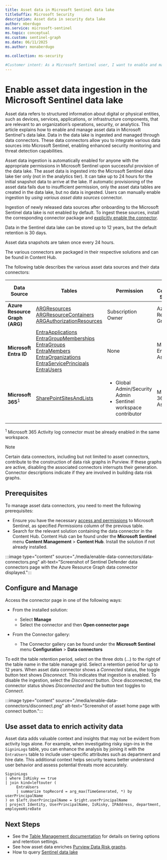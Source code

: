 ```yaml
---  
title: Asset data in Microsoft Sentinel data lake
titleSuffix: Microsoft Security  
description: Asset data in security data lake 
author: mberdugo  
ms.service: microsoft-sentinel  
ms.topic: conceptual
ms.custom: sentinel-graph
ms.date: 06/11/2025
ms.author: monaberdugo  

ms.collection: ms-security

#Customer intent: As a Microsoft Sentinel user, I want to enable and manage data connectors in the Microsoft Sentinel data lake so that I can ingest and analyze security-related data from various sources.
---
```


# Enable asset data ingestion in the Microsoft Sentinel data lake

Asset data refers to structured information about digital or physical entities, such as devices, services, applications, or infrastructure components, that are relevant to an organization’s operations, security, or analytics. This article explains how to enable and manage asset data in Microsoft Sentinel's data lake. Data in the data lake is ingested and managed through data connectors. These data connectors allow you to integrate various data sources into Microsoft Sentinel, enabling enhanced security monitoring and threat detection capabilities.

Asset data ingestion is automatically enabled for anyone with the appropriate permissions in Microsoft Sentinel upon successful provision of the data lake. The asset data is ingested into the Microsoft Sentinel data lake tier only (not in the analytics tier). It can take up to 24 hours for the initial snapshot data to arrive at the lake. If automatic provisioning of the asset data fails due to insufficient permission, only the asset data tables are created in the data lake, but no data is ingested. Users can manually enable ingestion by *using various asset data sources* connector.

Ingestion of newly released data sources after onboarding to the Microsoft Sentinel data lake is not enabled by default. To ingest these sources, install the corresponding connector package and [explicitly enable the connector](#configure-and-manage).

Data in the Sentinel data lake can be stored up to 12 years, but the default retention is 30 days.

Asset data snapshots are taken once every 24 hours.

The various connectors are packaged in their respective solutions and can be found in Content Hub.

The following table describes the various asset data sources and their data connectors:

| Data Source | Tables | Permission | Data Connector Solution |
|-------------|--------|------------|------------------------|
| **Azure Resource Graph (ARG)** | [ARGResources](./asset-data-tables.md#argresources) <br> [ARGResourceContainers](./asset-data-tables.md#argresourcecontainers) <br> [ARGAuthorizationResources](./asset-data-tables.md#argauthorizationresources) | Subscription Owner | Azure Resource Graph  |
| **Microsoft Entra ID** | [EntraApplications](./asset-data-tables.md#entraapplications) <br> [EntraGroupMemberships](./asset-data-tables.md#entragroupmemberships) <br> [EntraGroups](./asset-data-tables.md#entragroups) <br> [EntraMembers](./asset-data-tables.md#entramembers) <br> [EntraOrganizations](./asset-data-tables.md#entraorganizations) <br> [EntraServicePrincipals](./asset-data-tables.md#entraserviceprincipals) <br> [EntraUsers](./asset-data-tables.md#entrausers) | None | Microsoft Entra ID Asset |
| **Microsoft 365**<sup>1</sup> | [SharePointSitesAndLists](./asset-data-tables.md#sharepointsitesandlists) | <ul> <li> Global Admin/Security Admin</li> <li> Sentinel workspace contributor</li> </ul> | Microsoft 365 Assets  |

<sup>1</sup> Microsoft 365 Activity log connector must be already enabled in the same workspace.

> [!NOTE]
> Certain data connectors, including but not limited to asset connectors, contribute to the construction of data risk graphs in Purview. If these graphs are active, disabling the associated connectors interrupts their generation. Connector descriptions indicate if they are involved in building data risk graphs.

## Prerequisites

To manage asset data connectors, you need to meet the following prerequisites:

- Ensure you have the necessary [access and permissions](../roles.md#roles-and-permissions-for-the-microsoft-sentinel-data-lake) to Microsoft Sentinel, as specified *Permissions* column of the previous table.
- Search for the relevant solution containing the data connector in the Content Hub. Content Hub can be found under the **Microsoft Sentinel** menu **Content Management** > **Content Hub**. Install the solution if not already installed.  

:::image type="content" source="./media/enable-data-connectors/data-connectors.png" alt-text="Screenshot of Sentinel Defender data connectors page with the Azure Resource Graph data connector displayed.":::

## Configure and Manage

Access the connector page in one of the following ways:

- From the installed solution:
  - Select **Manage**
  - Select the connector and then **Open connector page**

- From the Connector gallery:
  - The Connector gallery can be found under the **Microsoft Sentinel** menu **Configuration** > **Data connectors**

To edit the table retention period, select on the three dots (…) to the right of the table name in the table manage grid. Select a retention period for up to 12 years.
When asset data connector shows a *Connected* status, the toggle button text shows *Disconnect*. This indicates that ingestion is enabled. To disable the ingestion, select the *Disconnect* button. Once disconnected, the connector status shows *Disconnected* and the button text toggles to *Connect*.

:::image type="content" source="./media/enable-data-connectors/disconnect.png" alt-text="Screenshot of asset home page with connect button.":::

## Use asset data to enrich activity data

Asset data adds valuable context and insights that may not be evident from activity logs alone.
For example, when investigating risky sign-ins in the `SigninLogs` table, you can enhance the analysis by joining it with the `EntraUsers` table to include user-specific attributes such as department and hire date. This additional context helps security teams better understand user behavior and assess potential threats more accurately.

```kql
SigninLogs
| where IsRisky == true
| join kind=leftouter (
     EntraUsers
     | summarize topRecord = arg_max(TimeGenerated, *) by userPrincipalName
) on $left.UserPrincipalName = $right.userPrincipalName
| project Identity, UserPrincipalName, IsRisky, IPAddress, department, employeeHireDate
```

## Next Steps

- See the [Table Management documentation](./asset-data-tables.md) for details on tiering options and retention settings.
- See how asset data enriches [Purview Data Risk graphs](/graph/security-datasecurityandgovernance-overview).
- How to query [Sentinel data lake](../datalake/sentinel-lake-overview.md#flexible-querying-with-kusto-query-language)
